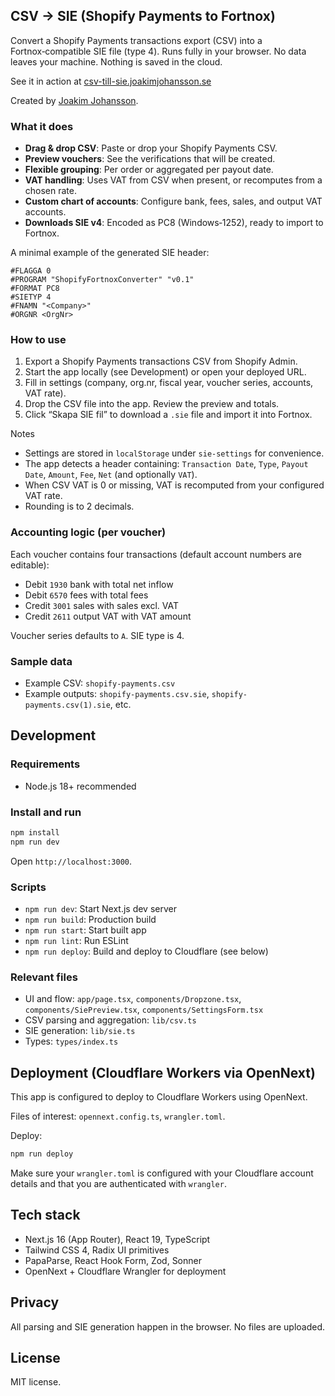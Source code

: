 ## CSV → SIE (Shopify Payments to Fortnox)

Convert a Shopify Payments transactions export (CSV) into a Fortnox‑compatible SIE file (type 4). Runs fully in your browser. No data leaves your machine. Nothing is saved in the cloud.

See it in action at [csv-till-sie.joakimjohansson.se](https://csv-till-sie.joakimjohansson.se)

Created by [Joakim Johansson](https://joakimjohansson.se).

### What it does

- **Drag & drop CSV**: Paste or drop your Shopify Payments CSV.
- **Preview vouchers**: See the verifications that will be created.
- **Flexible grouping**: Per order or aggregated per payout date.
- **VAT handling**: Uses VAT from CSV when present, or recomputes from a chosen rate.
- **Custom chart of accounts**: Configure bank, fees, sales, and output VAT accounts.
- **Downloads SIE v4**: Encoded as PC8 (Windows‑1252), ready to import to Fortnox.

A minimal example of the generated SIE header:

```text
#FLAGGA 0
#PROGRAM "ShopifyFortnoxConverter" "v0.1"
#FORMAT PC8
#SIETYP 4
#FNAMN "<Company>"
#ORGNR <OrgNr>
```

### How to use

1. Export a Shopify Payments transactions CSV from Shopify Admin.
2. Start the app locally (see Development) or open your deployed URL.
3. Fill in settings (company, org.nr, fiscal year, voucher series, accounts, VAT rate).
4. Drop the CSV file into the app. Review the preview and totals.
5. Click “Skapa SIE fil” to download a `.sie` file and import it into Fortnox.

Notes

- Settings are stored in `localStorage` under `sie-settings` for convenience.
- The app detects a header containing: `Transaction Date`, `Type`, `Payout Date`, `Amount`, `Fee`, `Net` (and optionally `VAT`).
- When CSV VAT is 0 or missing, VAT is recomputed from your configured VAT rate.
- Rounding is to 2 decimals.

### Accounting logic (per voucher)

Each voucher contains four transactions (default account numbers are editable):

- Debit `1930` bank with total net inflow
- Debit `6570` fees with total fees
- Credit `3001` sales with sales excl. VAT
- Credit `2611` output VAT with VAT amount

Voucher series defaults to `A`. SIE type is 4.

### Sample data

- Example CSV: `shopify-payments.csv`
- Example outputs: `shopify-payments.csv.sie`, `shopify-payments.csv(1).sie`, etc.

## Development

### Requirements

- Node.js 18+ recommended

### Install and run

```bash
npm install
npm run dev
```

Open `http://localhost:3000`.

### Scripts

- `npm run dev`: Start Next.js dev server
- `npm run build`: Production build
- `npm run start`: Start built app
- `npm run lint`: Run ESLint
- `npm run deploy`: Build and deploy to Cloudflare (see below)

### Relevant files

- UI and flow: `app/page.tsx`, `components/Dropzone.tsx`, `components/SiePreview.tsx`, `components/SettingsForm.tsx`
- CSV parsing and aggregation: `lib/csv.ts`
- SIE generation: `lib/sie.ts`
- Types: `types/index.ts`

## Deployment (Cloudflare Workers via OpenNext)

This app is configured to deploy to Cloudflare Workers using OpenNext.

Files of interest: `opennext.config.ts`, `wrangler.toml`.

Deploy:

```bash
npm run deploy
```

Make sure your `wrangler.toml` is configured with your Cloudflare account details and that you are authenticated with `wrangler`.

## Tech stack

- Next.js 16 (App Router), React 19, TypeScript
- Tailwind CSS 4, Radix UI primitives
- PapaParse, React Hook Form, Zod, Sonner
- OpenNext + Cloudflare Wrangler for deployment

## Privacy

All parsing and SIE generation happen in the browser. No files are uploaded.

## License

MIT license.
